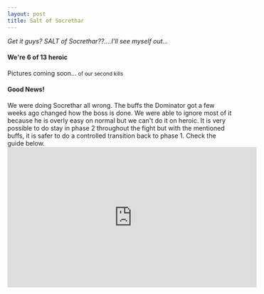 ```yaml
---
layout: post
title: Salt of Socrethar
---
```


<em>Get it guys? SALT of Socrethar??....I'll see myself out...</em>

<h4>We're 6 of 13 heroic</h4>
Pictures coming soon... <small>of our second kills</small>

<h4>Good News!</h4>
We were doing Socrethar <span class="label label-danger">all wrong</span>.
The buffs the Dominator got a few weeks ago changed how the boss is done. We were able to ignore most of it because he is overly easy on normal but we can't do it on heroic. It is very possible to do stay in phase 2 throughout the fight but with the mentioned buffs, it is safer to do a controlled transition back to phase 1. Check the guide below.

<div class="embed-responsive embed-responsive-16by9">
  <iframe width="560" height="315" src="https://www.youtube.com/embed/KNJ5-nAeYoY" frameborder="0" allowfullscreen></iframe>
</div>

